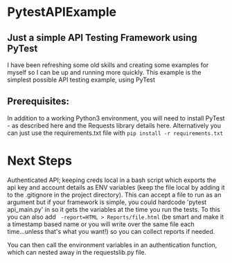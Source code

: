 # PytestAPIExample

## Just a simple API Testing Framework using PyTest

I have been refreshing some old skills and creating some examples for myself so I can be up and running more quickly. This example is the simplest possible API testing example, using PyTest

## Prerequisites:
In addition to a working Python3 environment, you will need to install PyTest - as described here and the Requests library details here. Alternatively you can just use the requirements.txt file with ``` pip install -r requirements.txt ```

# Next Steps

Authenticated API; keeping creds local in a bash script which exports the api key and account details as ENV variables (keep the file local by adding it to the .gitignore in the project directory). This can accept a file to run as an argument but if your framework is simple, you could hardcode 'pytest api_main.py' in so it gets the variables at the time you run the tests.
To this you can also add ``` -report=HTML > Reports/file.html``` (be smart and make it a timestamp based name or you will write over the same file each time...unless that's what you want!) so you can collect reports if needed.

You can then call the environment variables in an authentication function, which can nested away in the requestslib.py file.